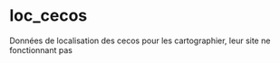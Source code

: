 # loc_cecos
Données de localisation des cecos pour les cartographier, leur site ne fonctionnant pas
